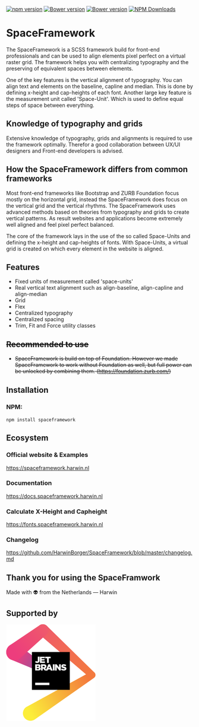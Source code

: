 [![npm version](https://badge.fury.io/js/spaceframework.svg)](https://www.npmjs.com/package/spaceframework)
[![Bower version](https://badge.fury.io/bo/spaceframework.svg)](https://asset-packagist.org/package/bower-asset/spaceframework)
[![Bower version](https://img.shields.io/github/license/harwinborger/spaceframework)](https://github.com/HarwinBorger/SpaceFramework/blob/master/LICENSE)
[![NPM Downloads](https://img.shields.io/npm/dt/spaceframework.svg?style=flat)](https://www.npmjs.com/package/spaceframework)  

# SpaceFramework 
The SpaceFramework is a SCSS framework build for front-end professionals and can be used to align elements pixel perfect on a virtual raster grid. The framework helps you with centralizing typography and the preserving of equivalent spaces between elements. 

One of the key features is the vertical alignment of typography. You can align text and elements on the baseline, capline and median. This is done by defining x-height and cap-heights of each font. Another large key feature is the measurement unit called 'Space-Unit'. Which is used to define equal steps of space between everything. 

## Knowledge of typography and grids
Extensive knowledge of typography, grids and alignments is required to use the framework optimally. Therefor a good collaboration between UX/UI designers and Front-end developers is advised. 

## How the SpaceFramework differs from common frameworks
Most front-end frameworks like Bootstrap and ZURB Foundation focus mostly on the horizontal grid, instead the SpaceFramework does focus on the vertical grid and the vertical rhythms. The SpaceFramework uses advanced methods based on theories from typography and grids to create vertical patterns. As result websites and applications become extremely well aligned and feel pixel perfect balanced.  

The core of the framework lays in the use of the so called Space-Units and defining the x-height and cap-heights of fonts. With Space-Units, a virtual grid is created on which every element in the website is aligned.

## Features
- Fixed units of measurement called 'space-units'
- Real vertical text alignment such as align-baseline, align-capline and align-median
- Grid
- Flex
- Centralized typography
- Centralized spacing
- Trim, Fit and Force utility classes

## ~~Recommended to use~~
- ~~SpaceFramework is build on top of Foundation. However we made 
SpaceFramework to work without Foundation as well, but full power can be unlocked by combining them. (https://foundation.zurb.com/)~~ 

## Installation

### NPM:
```
npm install spaceframework
```

## Ecosystem

### Official website & Examples
https://spaceframework.harwin.nl

### Documentation
https://docs.spaceframework.harwin.nl

### Calculate X-Height and Capheight
https://fonts.spaceframework.harwin.nl

### Changelog
https://github.com/HarwinBorger/SpaceFramework/blob/master/changelog.md 

## Thank you for using the SpaceFramwork
Made with :alien: from the Netherlands — Harwin 

## Supported by
[![JetBrains](./images/jetbrains.svg)](https://www.jetbrains.com/?from=SpaceFramework)

